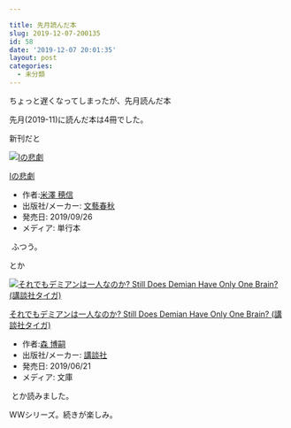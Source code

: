 ```yaml
---

title: 先月読んだ本
slug: 2019-12-07-200135
id: 58
date: '2019-12-07 20:01:35'
layout: post
categories:
  - 未分類
---
```


ちょっと遅くなってしまったが、先月読んだ本

先月(2019-11)に読んだ本は4冊でした。

新刊だと



[![Iの悲劇](https://images-fe.ssl-images-amazon.com/images/I/41OCo4F%2BclL._SL300_.jpg "Iの悲劇")](https://www.amazon.co.jp/exec/obidos/ASIN/4163910964/peipeipe-22/)



[Iの悲劇](https://www.amazon.co.jp/exec/obidos/ASIN/4163910964/peipeipe-22/)

*   作者:[米澤 穂信](http://d.hatena.ne.jp/keyword/%CA%C6%DF%B7%20%CA%E6%BF%AE)
*   出版社/メーカー: [文藝春秋](http://d.hatena.ne.jp/keyword/%CA%B8%E9%BA%BD%D5%BD%A9)
*   発売日: 2019/09/26
*   メディア: 単行本







 ふつう。

とか



[![それでもデミアンは一人なのか? Still Does Demian Have Only One Brain? (講談社タイガ)](https://images-fe.ssl-images-amazon.com/images/I/51MDJJOuWtL._SL300_.jpg "それでもデミアンは一人なのか? Still Does Demian Have Only One Brain? (講談社タイガ)")](https://www.amazon.co.jp/exec/obidos/ASIN/4065145376/peipeipe-22/)



[それでもデミアンは一人なのか? Still Does Demian Have Only One Brain? (講談社タイガ)](https://www.amazon.co.jp/exec/obidos/ASIN/4065145376/peipeipe-22/)

*   作者:[森 博嗣](http://d.hatena.ne.jp/keyword/%BF%B9%20%C7%EE%BB%CC)
*   出版社/メーカー: [講談社](http://d.hatena.ne.jp/keyword/%B9%D6%C3%CC%BC%D2)
*   発売日: 2019/06/21
*   メディア: 文庫







 とか読みました。

WWシリーズ。続きが楽しみ。